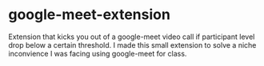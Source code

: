 # google-meet-extension
Extension that kicks you out of a google-meet video call if participant level drop below a certain threshold.
I made this small extension to solve a niche inconvience I was facing using google-meet for class.
